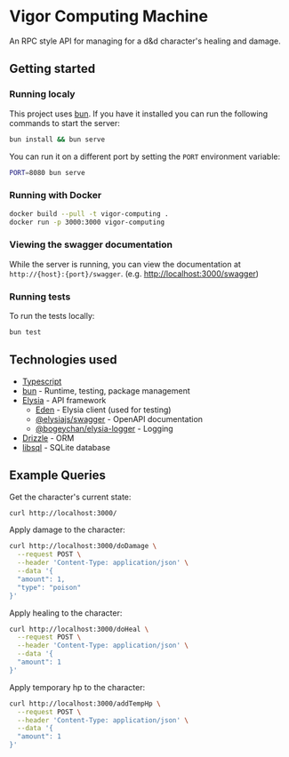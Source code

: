 # Vigor Computing Machine

An RPC style API for managing for a d&d character's healing and damage.

## Getting started

### Running localy
This project uses [bun](https://bun.sh).
If you have it installed you can run the following commands to start the server:
```bash
bun install && bun serve
```

You can run it on a different port by setting the `PORT` environment variable:
```bash
PORT=8080 bun serve
```

### Running with Docker

```bash
docker build --pull -t vigor-computing .
docker run -p 3000:3000 vigor-computing
```

### Viewing the swagger documentation

While the server is running, you can view the documentation at `http://{host}:{port}/swagger`.
(e.g. [http://localhost:3000/swagger](http://localhost:3000/swagger))

### Running tests

To run the tests locally:
```bash
bun test
```

## Technologies used
- [Typescript](https://www.typescriptlang.org/)
- [bun](https://bun.sh) - Runtime, testing, package management
- [Elysia](https://elysiajs.com) - API framework
    - [Eden](https://github.com/elysiajs/eden) - Elysia client (used for testing)
    - [@elysiajs/swagger]() - OpenAPI documentation
    - [@bogeychan/elysia-logger](https://github.com/bogeychan/elysia-logger) - Logging
- [Drizzle](https://drizzlejs.com) - ORM
- [libsql](https://libsql.com) - SQLite database

## Example Queries

Get the character's current state:

```bash
curl http://localhost:3000/
```

Apply damage to the character:
```bash
curl http://localhost:3000/doDamage \
  --request POST \
  --header 'Content-Type: application/json' \
  --data '{
  "amount": 1,
  "type": "poison"
}'
```

Apply healing to the character:
```bash
curl http://localhost:3000/doHeal \
  --request POST \
  --header 'Content-Type: application/json' \
  --data '{
  "amount": 1
}'
```

Apply temporary hp to the character:
```bash
curl http://localhost:3000/addTempHp \
  --request POST \
  --header 'Content-Type: application/json' \
  --data '{
  "amount": 1
}'
```
